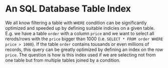 # An SQL Database Table Index

We all know filtering a table with `WHERE` condition can be significantly optimized and speeded up by defining suitable
indicies on a given table. E.g. we have a table `order` with a column `price` and we want to select all rerods/rows with
the `price` bigger than 1000 (i.e. `SELECT * FROM order WHERE price > 1000`). If the table `order` contains tousands or even
millions of records, this query can be greatly optimized by defining an index on the row `price`. The question is how is this 
index used if we are selecting not from one table but from multiple tables joined by a condition.


